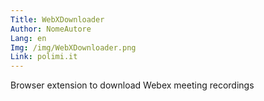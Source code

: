 ```yaml
---
Title: WebXDownloader
Author: NomeAutore
Lang: en
Img: /img/WebXDownloader.png
Link: polimi.it
---
```

Browser extension to download Webex meeting recordings
